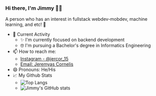 ### Hi there, I'm Jimmy 👋😉
A person who has an interest in fullstack webdev-mobdev, machine learning, and etc! 🙌

- 🎯 Current Activity
  - ✨ I'm currently focused on backend development
  - 🤓 I'm pursuing a Bachelor's degree in Informatics Engineering
- 📫 How to reach me:
  - [Instagram - @jercor_15](https://instagram.com/jercor_15)
  - [Email: Jeremyas Cornelis](mailto:jeremyasjimi9a@gmail.com?subject=[GitHub]%20Source%20Han%20Sans)
- 😄 Pronouns: He/His
- 📈 My Github Stats
  - ![Top Langs](https://github-readme-stats.vercel.app/api/top-langs/?username=jeremyascornelis&layout=compact)
  - ![Jimmy's GitHub stats](https://github-readme-stats.vercel.app/api?username=jeremyascornelis&show_icons=true)
